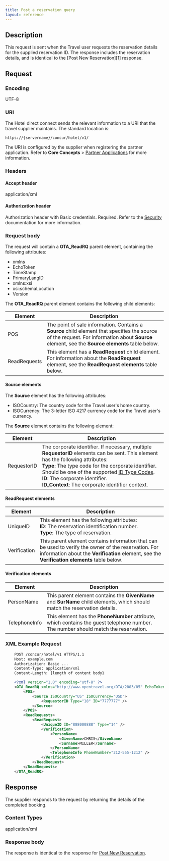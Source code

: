 ```yaml
---
title: Post a reservation query
layout: reference
---
```


## Description

This request is sent when the Travel user requests the reservation details for the supplied reservation ID. The response includes the reservation details, and is identical to the [Post New Reservation][1] response.

##  Request

### Encoding
UTF-8

### URI

The Hotel direct connect sends the relevant information to a URI that the travel supplier maintains. The standard location is:

`https://{servername}/concur/hotel/v1/`

The URI is configured by the supplier when registering the partner application. Refer to **Core Concepts** > [Partner Applications](/docs/overviews/partner-applications.html) for more information.

### Headers

#### Accept header
application/xml

#### Authorization header
Authorization header with Basic credentials. Required. Refer to the [Security](/api-reference/direct-connects/hotel.html) documentation for more information. 

### Request body

The request will contain a **OTA_ReadRQ** parent element, containing the following attributes:

* xmlns
* EchoToken
* TimeStamp
* PrimaryLangID
* xmlns:xsi
* xsi:schemaLocation
* Version

The **OTA_ReadRQ** parent element contains the following child elements:

|  Element |  Description |
|----------|--------------------|
|  POS |  The point of sale information. Contains a **Source** child element that specifies the source of the request. For information about **Source** element, see the **Source elements** table below. |
|  ReadRequests |  This element has a **ReadRequest** child element. For information about the **ReadRequest** element, see the **ReadRequest elements** table below. |

#### Source elements

The **Source** element has the following attributes:

* ISOCountry: The country code for the Travel user's home country.
* ISOCurrency: The 3-letter ISO 4217 currency code for the Travel user's currency.

The **Source** element contains the following element:

|  Element |  Description |
|----------|---------------------------------------|
|  RequestorID | The corporate identifier. If necessary, multiple **RequestorID** elements can be sent. This element has the following attributes:<br/>**Type**: The type code for the corporate identifier. Should be one of the supported [ID Type Codes](/api-reference/direct-connects/hotel.html). <br/>**ID**: The corporate identifier. <br/>**ID_Context**: The corporate identifier context.|

#### ReadRequest elements

|  Element |  Description |
|----------|---------------------------------------|
|  UniqueID |  This element has the following attributes:<br/>**ID**: The reservation identification number.<br/>**Type**: The type of reservation. |
|  Verification |  This parent element contains information that can be used to verify the owner of the reservation. For information about the **Verification** element, see the **Verification elements** table below. |

#### Verification elements

|  Element |  Description |
|----------|---------------------------------------|
|  PersonName |  This parent element contains the **GivenName** and **SurName** child elements, which should match the reservation details. |
|  TelephoneInfo |  This element has the **PhoneNumber** attribute, which contains the guest telephone number. The number should match the reservation. | 

###  XML Example Request

```xml
    POST /concur/hotel/v1 HTTPS/1.1
    Host: example.com
    Authorization: Basic ...
    Content-Type: application/xml
    Content-Length: {length of content body}

    <?xml version="1.0" encoding="utf-8" ?>
    <OTA_ReadRQ xmlns="http://www.opentravel.org/OTA/2003/05" EchoToken="ABC123" TimeStamp="2012-01-01T19:00:00" PrimaryLangID="en-us" xmlns:xsi="http://www.w3.org/2001/XMLSchema-instance" xsi:schemaLocation="http://www.opentravel.org/OTA/2003/05 ../Schemas/OTA_ReadRQ.xsd" Version="1">
        <POS>
            <Source ISOCountry="US" ISOCurrency="USD">
                <RequestorID Type="18" ID="7777777" />
            </Source>
        </POS>
        <ReadRequests>
            <ReadRequest>
                <UniqueID ID="888000888" Type="14" />
                <Verification>
                    <PersonName>
                        <GivenName>CHRIS</GivenName>
                        <Surname>MILLER</Surname>
                    </PersonName>
                    <TelephoneInfo PhoneNumber="212-555-1212" />
                </Verification>
            </ReadRequest>
        </ReadRequests>
    </OTA_ReadRQ>
```

##  Response

The supplier responds to the request by returning the details of the completed booking.

### Content Types
application/xml

### Response body

The response is identical to the response for [Post New Reservation](/api-reference/direct-connects/hotel/post-new-reservation.html). 

  

